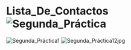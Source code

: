 # Lista_De_Contactos![Segunda_Práctica](https://user-images.githubusercontent.com/47164453/194717512-fcef5f12-651e-4689-aaf6-a3005beb0c06.jpg)
![Segunda_Práctica1](https://user-images.githubusercontent.com/47164453/194717514-b698168c-bbab-434b-a0cb-1b7ba838d05f.jpg)
![Segunda_Práctica12jpg](https://user-images.githubusercontent.com/47164453/194717524-f5cffdae-c1b8-43ef-825d-977a9f910f94.jpg)

